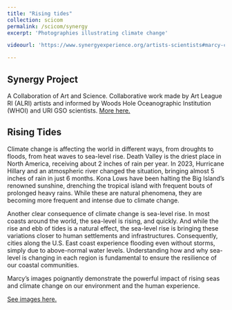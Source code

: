 ```yaml
---
title: "Rising tides"
collection: scicom
permalink: /scicom/synergy
excerpt: 'Photographies illustrating climate change'

videourl: 'https://www.synergyexperience.org/artists-scientists#marcy-carolina'

---
```


## Synergy Project

A Collaboration of Art and Science. Collaborative work made by Art League RI (ALRI) artists and informed by Woods Hole Oceanographic Institution (WHOI) and URI GSO scientists. [More here.](https://www.synergyexperience.org/)

## Rising Tides

Climate change is affecting the world in different ways, from droughts to floods, from heat waves to sea-level rise. Death Valley is the driest place in North America, receiving about 2 inches of rain per year. In 2023, Hurricane Hillary and an atmospheric river changed the situation, bringing almost 5 inches of rain in just 6 months. Kona Lows have been halting the Big Island’s renowned sunshine, drenching the tropical island with frequent bouts of prolonged heavy rains. While these are natural phenomena, they are becoming more frequent and intense due to climate change. 

Another clear consequence of climate change is sea-level rise. In most coasts around the world, the sea-level is rising, and quickly. And while the rise and ebb of tides is a natural effect, the sea-level rise is bringing these variations closer to human settlements and infrastructures. Consequently, cities along the U.S. East coast experience flooding even without storms, simply due to above-normal water levels. Understanding how and why sea-level is changing in each region is fundamental to ensure the resilience of our coastal communities. 

Marcy’s images poignantly demonstrate the powerful impact of rising seas and climate change on our environment and the human experience. 

[See images here.](https://www.synergyexperience.org/artists-scientists#marcy-carolina)